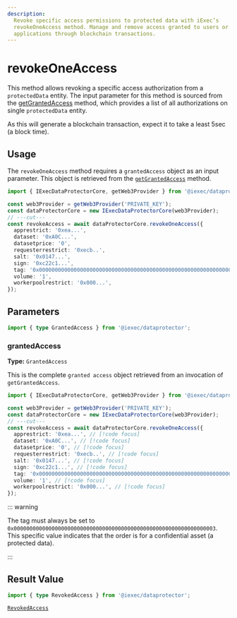 ```yaml
---
description:
  Revoke specific access permissions to protected data with iExec’s
  revokeOneAccess method. Manage and remove access granted to users or
  applications through blockchain transactions.
---
```


# revokeOneAccess

This method allows revoking a specific access authorization from a
`protectedData` entity. The input parameter for this method is sourced from the
[getGrantedAccess](getGrantedAccess.md) method, which provides a list of all
authorizations on single `protectedData` entity.

As this will generate a blockchain transaction, expect it to take a least 5sec
(a block time).

## Usage

The `revokeOneAccess` method requires a `grantedAccess` object as an input
parameter. This object is retrieved from the
[`getGrantedAccess`](./getGrantedAccess.md) method.

```ts twoslash
import { IExecDataProtectorCore, getWeb3Provider } from '@iexec/dataprotector';

const web3Provider = getWeb3Provider('PRIVATE_KEY');
const dataProtectorCore = new IExecDataProtectorCore(web3Provider);
// ---cut---
const revokeAccess = await dataProtectorCore.revokeOneAccess({
  apprestrict: '0xea...',
  dataset: '0xA0C...',
  datasetprice: '0',
  requesterrestrict: '0xecb..',
  salt: '0x0147...',
  sign: '0xc22c1...',
  tag: '0x0000000000000000000000000000000000000000000000000000000000000003',
  volume: '1',
  workerpoolrestrict: '0x000...',
});
```

## Parameters

```ts twoslash
import { type GrantedAccess } from '@iexec/dataprotector';
```

### grantedAccess <RequiredBadge />

**Type:** `GrantedAccess`

This is the complete `granted access` object retrieved from an invocation of
`getGrantedAccess`.

```ts twoslash
import { IExecDataProtectorCore, getWeb3Provider } from '@iexec/dataprotector';

const web3Provider = getWeb3Provider('PRIVATE_KEY');
const dataProtectorCore = new IExecDataProtectorCore(web3Provider);
// ---cut---
const revokeAccess = await dataProtectorCore.revokeOneAccess({
  apprestrict: '0xea...', // [!code focus]
  dataset: '0xA0C...', // [!code focus]
  datasetprice: '0', // [!code focus]
  requesterrestrict: '0xecb..', // [!code focus]
  salt: '0x0147...', // [!code focus]
  sign: '0xc22c1...', // [!code focus]
  tag: '0x0000000000000000000000000000000000000000000000000000000000000003', // [!code focus]
  volume: '1', // [!code focus]
  workerpoolrestrict: '0x000...', // [!code focus]
});
```

::: warning

The tag must always be set to
`0x0000000000000000000000000000000000000000000000000000000000000003`. This
specific value indicates that the order is for a confidential asset (a protected
data).

:::

## Result Value

```ts twoslash
import { type RevokedAccess } from '@iexec/dataprotector';
```

[`RevokedAccess`](../types.md#revokedaccess)
